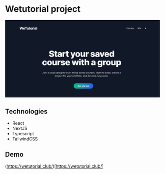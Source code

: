 # Wetutorial project

![screenshoot](https://raw.githubusercontent.com/solisjoaquin/solisjoaquin/master/Screenshot_2021-04-09%20WeTutorial.png)

## Technologies

* React
* NextJS
* Typescript
* TailwindCSS

## Demo 
(https://wetutorial.club/)[https://wetutorial.club/]
